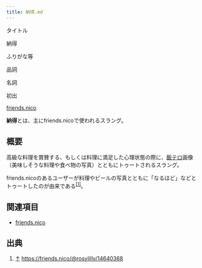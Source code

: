 ```yaml
---
title: 納得.md
---
```

<div>

タイトル

</div>

納得

ふりがな等

品詞

名詞

初出

[friends.nico](/Friends.nico "Friends.nico")

  
**納得**とは、主にfriends.nicoで使われるスラング。

## 概要

高級な料理を賞賛する、もしくは料理に満足した心理状態の際に、[飯テロ](/%E9%A3%AF%E3%83%86%E3%83%AD "飯テロ")画像（美味しそうな料理や食べ物の写真）とともにトゥートされるスラング。

friends.nicoのあるユーザーが料理やビールの写真とともに「なるほど」などとトゥートしたのが由来である<sup>[\[1\]](#cite_note-1)</sup>。

## 関連項目

-   [friends.nico](/Friends.nico "Friends.nico")

## 出典

<div>

1.  [↑](#cite_ref-1) <a href="https://friends.nico/@rosylilly/14640368" rel="nofollow">https://friends.nico/@rosylilly/14640368</a>

</div>
